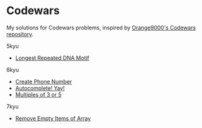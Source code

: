 # Codewars
My solutions for Codewars problems, inspired by [Orange9000's Codewars repository](https://github.com/Orange9000/Codewars).

5kyu
- [Longest Repeated DNA Motif](https://www.codewars.com/kata/5713a7ff8807941cf7000a13)

6kyu
- [Create Phone Number](https://www.codewars.com/kata/525f50e3b73515a6db000b83)
- [Autocomplete! Yay!](https://www.codewars.com/kata/5389864ec72ce03383000484)
- [Multiples of 3 or 5](https://www.codewars.com/kata/514b92a657cdc65150000006)

7kyu
- [Remove Empty Items of Array](https://www.codewars.com/kata/5c857bab20089d4fe65a7f5b)
